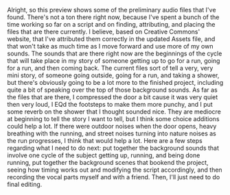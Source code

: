 Alright, so this preview shows some of the preliminary audio files that I've found. There's not a ton there right now, because I've spent a bunch of the time working so far on a script and on finding, attributing, and placing the files that are there currently. I believe, based on Creative Commons' website, that I've attributed them correctly in the updated Assets file, and that won't take as much time as I move forward and use more of my own sounds. The sounds that are there right now are the beginnings of the cycle that will take place in my story of someone getting up to go for a run, going for a run, and then coming back. The current files sort of tell a very, very mini story, of someone going outside, going for a run, and taking a shower, but there's obviously going to be a lot more to the finished project, including quite a bit of speaking over the top of those background sounds. As far as the files that are there, I compressed the door a bit cause it was very quiet then very loud, I EQd the footsteps to make them more punchy, and I put some reverb on the shower that I thought sounded nice. They are mediocre at beginning to tell the story I want to tell, but I think some choice additions could help a lot. If there were outdoor noises when the door opens, heavy breathing with the running, and street noises turning into nature noises as the run progresses, I think that would help a lot. Here are a few steps regarding what I need to do next: put together the background sounds that involve one cycle of the subject getting up, running, and being done running, put together the background scenes that bookend the project, seeing how timing works out and modifying the script accordingly, and then recording the vocal parts myself and with a friend. Then, I'll just need to do final editing.